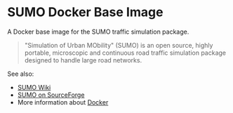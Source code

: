 SUMO Docker Base Image
======================

A Docker base image for the SUMO traffic simulation package.

> "Simulation of Urban MObility" (SUMO) is an open source, highly portable,
> microscopic and continuous road traffic simulation package designed to handle
> large road networks.

See also:
* [SUMO Wiki](http://sumo.dlr.de/wiki/Main_Page)
* [SUMO on SourceForge](http://sourceforge.net/projects/sumo/)
* More information about [Docker](https://www.docker.com/)

